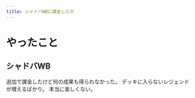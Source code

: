 ```yaml
---
title: シャドバWBに課金したが
---
```


# やったこと

## シャドバWB

追加で課金したけど何の成果も得られなかった。
デッキに入らないレジェンドが増えるばかり。
本当に楽しくない。

